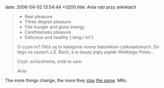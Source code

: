 date: 2006-04-02 13:54:44 +0200
title: Ania robi przy ankietach

> * Real pleasure
> * Three degree pleasure
> * Fills hunger and gives energy
> * Carefreeness pleasure
> * Delicious and healthy
> {:lang='en'}
>
> O czym to? Otóż są to kategorie oceny batoników czekoladowych. Do tego na uszach J.S. Bach, a w duszy piąty piątek Wielkiego Postu…
>
> Czyli: schizofrenia, zrób to sam.
>
> Ania

The more things change, the more they [stay](1042060977 'Lodusia') [the same](1039048304 'Performance'). Miło.
